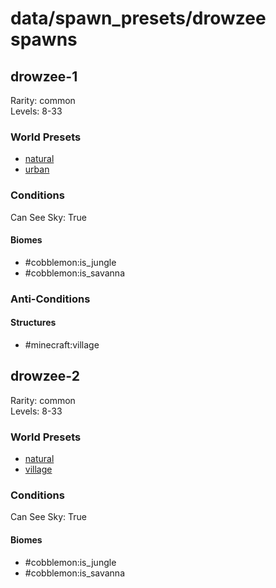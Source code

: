 # data/spawn_presets/drowzee spawns  
  
## drowzee-1  
Rarity: common  
Levels: 8-33  
  
### World Presets  
* [natural](/data/spawn_data/natural.md)  
* [urban](/data/spawn_data/urban.md)  
  
### Conditions  
Can See Sky: True  
  
#### Biomes  
  * #cobblemon:is_jungle
  * #cobblemon:is_savanna
  
  
### Anti-Conditions  
  
#### Structures  
  * #minecraft:village
  
  
## drowzee-2  
Rarity: common  
Levels: 8-33  
  
### World Presets  
* [natural](/data/spawn_data/natural.md)  
* [village](/data/spawn_data/village.md)  
  
### Conditions  
Can See Sky: True  
  
#### Biomes  
  * #cobblemon:is_jungle
  * #cobblemon:is_savanna
  
